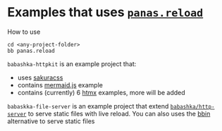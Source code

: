 # Examples that uses [`panas.reload`][1]

How to use

```
cd <any-project-folder>
bb panas.reload
```

`babashka-httpkit` is an example project that:
- uses [sakuracss](https://github.com/oxalorg/sakura)
- contains [mermaid.js](https://mermaid.js.org/) example
- contains (currently) 6 [htmx](https://htmx.org/examples/) examples, more will be added

`babaskka-file-server` is an example project that extend [`babashka/http-server`][2] to serve static files with live reload. You can also uses the [bbin][3] alternative to serve static files

[1]: https://github.com/keychera/panas.reload
[2]: https://github.com/babashka/http-server
[3]: https://github.com/keychera/panas.reload#with-bbin